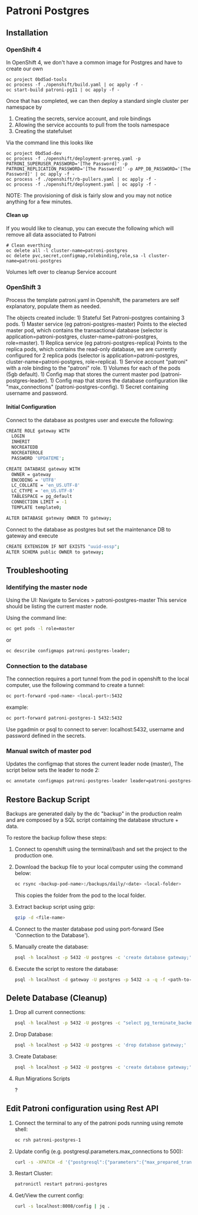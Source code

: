 # Patroni Postgres

## Installation

### OpenShift 4

In OpenShift 4, we don't have a common image for Postgres and have to create our own

```console
oc project 0bd5ad-tools
oc process -f ./openshift/build.yaml | oc apply -f -
oc start-build patroni-pg11 | oc apply -f -
```

Once that has completed, we can then deploy a standard single cluster per namespace by

1. Creating the secrets, service account, and role bindings
1. Allowing the service accounts to pull from the tools namespace
1. Creating the statefulset

Via the command line this looks like

```console
oc project 0bd5ad-dev
oc process -f ./openshift/deployment-prereq.yaml -p PATRONI_SUPERUSER_PASSWORD='[The Password]' -p PATRONI_REPLICATION_PASSWORD='[The Password]' -p APP_DB_PASSWORD='[The Password]' | oc apply -f -
oc process -f ./openshift/rb-pullers.yaml | oc apply -f -
oc process -f ./openshift/deployment.yaml | oc apply -f -
```

NOTE: The provisioning of disk is fairly slow and you may not notice anything for a few minutes.

#### Clean up

If you would like to cleanup, you can execute the following which will remove all data associated to Patroni

```console
# Clean everthing
oc delete all -l cluster-name=patroni-postgres
oc delete pvc,secret,configmap,rolebinding,role,sa -l cluster-name=patroni-postgres
```

Volumes left over to cleanup
Service account

### OpenShift 3

Process the template patroni.yaml in Openshift, the parameters are self explanatory, populate them as needed.

The objects created include: 1) Stateful Set Patroni-postgres containing 3 pods. 1) Master service (eg patroni-postgres-master)
Points to the elected master pod, which contains the transactional
database (selector is application=patroni-postgres, cluster-name=patroni-postgres, role=master). 1) Replica service (eg patroni-postgres-replica)
Points to the replica pods, which contains the read-only database,
we are currently configured for 2 replica pods (selector is application=patroni-postgres, cluster-name=patroni-postgres, role=replica). 1) Service account "patroni" with a role binding to the "patroni" role. 1) Volumes for each of the pods (5gb default). 1) Config map that stores the current master pod (patroni-postgres-leader). 1) Config map that stores the database configuration like "max_connections" (patroni-postgres-config). 1) Secret containing username and password.

#### Initial Configuration

Connect to the database as postgres user and execute the following:

```bash
CREATE ROLE gateway WITH
  LOGIN
  INHERIT
  NOCREATEDB
  NOCREATEROLE
  PASSWORD 'UPDATEME';

CREATE DATABASE gateway WITH
  OWNER = gateway
  ENCODING = 'UTF8'
  LC_COLLATE = 'en_US.UTF-8'
  LC_CTYPE = 'en_US.UTF-8'
  TABLESPACE = pg_default
  CONNECTION LIMIT = -1
  TEMPLATE template0;

ALTER DATABASE gateway OWNER TO gateway;
```

Connect to the database as postgres but set the maintenance DB to gateway and execute

```bash
CREATE EXTENSION IF NOT EXISTS "uuid-ossp";
ALTER SCHEMA public OWNER to gateway;
```

## Troubleshooting

### Identifying the master node

Using the UI:
Navigate to Services > patroni-postgres-master
This service should be listing the current master node.

Using the command line:

```bash
oc get pods -l role=master
```

or

```bash
oc describe configmaps patroni-postgres-leader;
```

### Connection to the database

The connection requires a port tunnel from the pod in openshift to the local computer,
use the following command to create a tunnel:

```bash
oc port-forward <pod-name> <local-port>:5432
```

example:

```bash
oc port-forward patroni-postgres-1 5432:5432
```

Use pgadmin or psql to connect to server: localhost:5432, username and password defined in the secrets.

### Manual switch of master pod

Updates the configmap that stores the current leader node (master),
The script below sets the leader to node 2:

```bash
oc annotate configmaps patroni-postgres-leader leader=patroni-postgres-2 --overwrite=true;
```

## Restore Backup Script

Backups are generated daily by the dc "backup" in the production realm and are composed by a SQL script containing the database structure + data.

To restore the backup follow these steps:

1. Connect to openshift using the terminal/bash and set the project to the production one.
1. Download the backup file to your local computer using the command below:

    ```bash
    oc rsync <backup-pod-name>:/backups/daily/<date> <local-folder>
    ```

    This copies the folder from the pod to the local folder.

1. Extract backup script using gzip:

    ```bash
    gzip -d <file-name>
    ```

1. Connect to the master database pod using port-forward (See 'Connection to the Database').

1. Manually create the database:

    ```bash
    psql -h localhost -p 5432 -U postgres -c 'create database gateway;'
    ```

1. Execute the script to restore the database:

    ```bash
    psql -h localhost -d gateway -U postgres -p 5432 -a -q -f <path-to-file>
    ```

## Delete Database (Cleanup)

1. Drop all current connections:

    ```bash
    psql -h localhost -p 5432 -U postgres -c "select pg_terminate_backend(pid) from pg_stat_activity where datname='gateway';"
    ```

1. Drop Database:

    ```bash
    psql -h localhost -p 5432 -U postgres -c 'drop database gateway;'
    ```

1. Create Database:

    ```bash
    psql -h localhost -p 5432 -U postgres -c 'create database gateway;'
    ```

1. Run Migrations Scripts

    ?

## Edit Patroni configuration using Rest API

1. Connect the terminal to any of the patroni pods running using remote shell:

    ```bash
    oc rsh patroni-postgres-1
    ```

1. Update config (e.g. postgresql.parameters.max_connections to 500):

    ```bash
    curl -s -XPATCH -d '{"postgresql":{"parameters":{"max_prepared_transactions":500, "max_connections":500}}}' http://localhost:8008/config | jq .
    ```

1. Restart Cluster:

    ```bash
    patronictl restart patroni-postgres
    ```

1. Get/View the current config:

    ```bash
    curl -s localhost:8008/config | jq .
    ```
